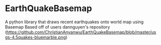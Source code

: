 # EarthQuakeBasemap
A python library that draws recent earthquakes onto world map using Basemap
Based off of users dannguyen's repository
(https://github.com/ChristianAnyanwu/EarthQuakeBasemap/blob/master/usgs-4.5quakes-bluemarble.png)
